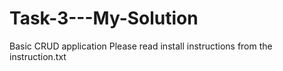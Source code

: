 # Task-3---My-Solution
Basic CRUD application
Please read install instructions from the instruction.txt
